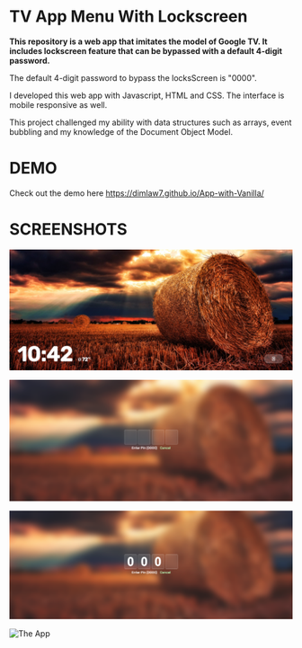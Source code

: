 # TV App Menu With Lockscreen

**This repository is a web app that imitates the model of Google TV. It includes lockscreen feature that can be bypassed with a default 4-digit password.**

The default 4-digit password to bypass the locksScreen is "0000".

I developed this web app with Javascript, HTML and CSS. The interface is mobile responsive as well.

This project challenged my ability with data structures such as arrays, event bubbling and my knowledge of the Document Object Model. 

DEMO
==========
Check out the demo here https://dimlaw7.github.io/App-with-Vanilla/

SCREENSHOTS
===================================

![App Lockscreen](imgs/screenshots/lockScreen.png "App Lockscreen")

![App Passwordscreen](imgs/screenshots/Password.png "App Passwordscreen")

![App Authentication Screen](imgs/screenshots/authenticate.png)

![The App](imgs/screenshots/fullscreen.png "The App")
